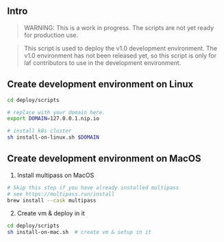
## Intro

> WARNING: This is a work in progress. The scripts are not yet ready for production use.

> This script is used to deploy the v1.0 development environment. The v1.0 environment has not been released yet, so this script is only for laf contributors to use in the development environment.

## Create development environment on Linux
 
```bash
cd deploy/scripts

# replace with your domain here. 
export DOMAIN=127.0.0.1.nip.io  

# install k8s cluster
sh install-on-linux.sh $DOMAIN  
```

## Create development environment on MacOS

1. Install multipass on MacOS

```bash
# Skip this step if you have already installed multipass
# see https://multipass.run/install
brew install --cask multipass 
```

2. Create vm & deploy in it 

```bash
cd deploy/scripts
sh install-on-mac.sh  # create vm & setup in it
``` 
